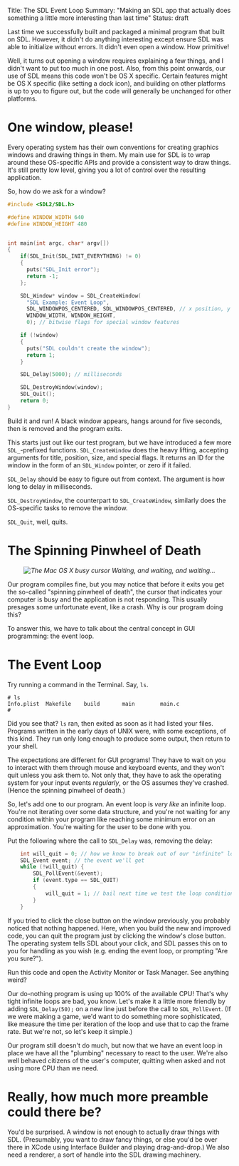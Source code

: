 Title: The SDL Event Loop
Summary: "Making an SDL app that actually does something a little more interesting than last time"
Status: draft

Last time we successfully built and packaged a minimal program that built on SDL. However, it didn't do anything interesting except ensure SDL was able to initialize without errors. It didn't even open a window. How primitive!

Well, it turns out opening a window requires explaining a few things, and I didn't want to put too much in one post. Also, from this point onwards, our use of SDL means this code won't be OS X specific. Certain features might be OS X specific (like setting a dock icon), and building on other platforms is up to you to figure out, but the code will generally be unchanged for other platforms.

# One window, please!

Every operating system has their own conventions for creating graphics windows and drawing things in them. My main use for SDL is to wrap around these OS-specific APIs and provide a consistent way to draw things. It's still pretty low level, giving you a lot of control over the resulting application.

So, how do we ask for a window?

```c
#include <SDL2/SDL.h>

#define WINDOW_WIDTH 640
#define WINDOW_HEIGHT 480


int main(int argc, char* argv[])
{
    if(SDL_Init(SDL_INIT_EVERYTHING) != 0)
    {
      puts("SDL_Init error");
      return -1;
    };

    SDL_Window* window = SDL_CreateWindow(
      "SDL Example: Event Loop",
      SDL_WINDOWPOS_CENTERED, SDL_WINDOWPOS_CENTERED, // x position, y position
      WINDOW_WIDTH, WINDOW_HEIGHT,
      0); // bitwise flags for special window features

    if (!window)
    {
      puts("SDL couldn't create the window");
      return 1;
    }

    SDL_Delay(5000); // milliseconds

    SDL_DestroyWindow(window);
    SDL_Quit();
    return 0;
}
```

Build it and run! A black window appears, hangs around for five seconds, then is removed and the program exits.

This starts just out like our test program, but we have introduced a few more `SDL_`-prefixed functions. `SDL_CreateWindow` does the heavy lifting, accepting arguments for title, position, size, and special flags. It returns an ID for the window in the form of an `SDL_Window` pointer, or zero if it failed.

`SDL_Delay` should be easy to figure out from context. The argument is how long to delay in milliseconds.

`SDL_DestroyWindow`, the counterpart to `SDL_CreateWindow`, similarly does the OS-specific tasks to remove the window.

`SDL_Quit`, well, quits.

# The Spinning Pinwheel of Death


<div style="text-align: center; font-style: italic">
  <img src="spod.gif" alt="The Mac OS X busy cursor">
  Waiting, and waiting, and waiting...
</div>

Our program compiles fine, but you may notice that before it exits you get the so-called "spinning pinwheel of death", the cursor that indicates your computer is busy and the application is not responding. This usually presages some unfortunate event, like a crash. Why is our program doing this?

To answer this, we have to talk about the central concept in GUI programming: the event loop.

# The Event Loop

Try running a command in the Terminal. Say, `ls`.

```
# ls
Info.plist  Makefile    build       main        main.c
#
```

Did you see that? `ls` ran, then exited as soon as it had listed your files. Programs written in the early days of UNIX were, with some exceptions, of this kind. They run only long enough to produce some output, then return to your shell.

The expectations are different for GUI programs! They have to wait on you to interact with them through mouse and keyboard events, and they won't quit unless you ask them to. Not only that, they have to ask the operating system for your input events *regularly*, or the OS assumes they've crashed. (Hence the spinning pinwheel of death.)

So, let's add one to our program. An event loop is *very like* an infinite loop. You're not iterating over some data structure, and you're not waiting for any condition within your program like reaching some minimum error on an approximation. You're waiting for the user to be done with you.

Put the following where the call to `SDL_Delay` was, removing the delay:

```c
    int will_quit = 0; // how we know to break out of our "infinite" loop
    SDL_Event event; // the event we'll get
    while (!will_quit) {
        SDL_PollEvent(&event);
        if (event.type == SDL_QUIT)
        {
            will_quit = 1; // bail next time we test the loop condition
        }
    }
```

If you tried to click the close button on the window previously, you probably noticed that nothing happened. Here, when you build the new and improved code, you can quit the program just by clicking the window's close button. The operating system tells SDL about your click, and SDL passes this on to you for handling as you wish (e.g. ending the event loop, or prompting "Are you sure?").

Run this code and open the Activity Monitor or Task Manager. See anything weird?

Our do-nothing program is using up 100% of the available CPU! That's why tight infinite loops are bad, you know. Let's make it a little more friendly by adding `SDL_Delay(50);` on a new line just before the call to `SDL_PollEvent`. (If we were making a game, we'd want to do something more sophisticated, like measure the time per iteration of the loop and use that to cap the frame rate. But we're not, so let's keep it simple.)

Our program still doesn't do much, but now that we have an event loop in place we have all the "plumbing" necessary to react to the user. We're also well behaved citizens of the user's computer, quitting when asked and not using more CPU than we need.

# Really, how much more preamble could there be?

You'd be surprised. A window is not enough to actually draw things with SDL. (Presumably, you want to draw fancy things, or else you'd be over there in XCode using Interface Builder and playing drag-and-drop.) We also need a renderer, a sort of handle into the SDL drawing machinery.
